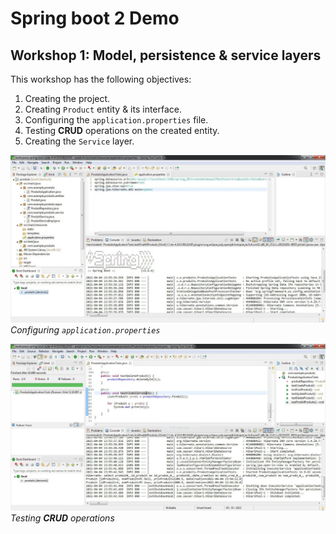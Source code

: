 # Spring boot 2 Demo
## **Workshop 1**: Model, persistence & service layers

This workshop has the following objectives:

 1. Creating the project.
 2. Creating `Product` entity & its interface.
 3. Configuring the `application.properties` file.
 4. Testing **CRUD** operations on the created entity.
 5. Creating the `Service` layer.


![](media/config.jpg)*Configuring `application.properties`*

![](media/crud-ops.jpg)*Testing **CRUD** operations*
